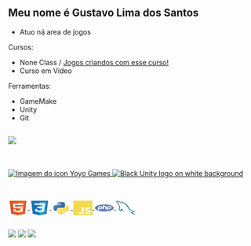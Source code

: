 ## Meu nome é Gustavo Lima dos Santos

- Atuo ná area de jogos

Cursos:
-   None Class / <a href="https://github.com/Gugolho01/Jogos-da-None-Class" target="_blank"> Jogos criandos com esse curso!</a>
-   Curso em Vídeo

Ferramentas:
-   GameMake
-   Unity
-   Git

##
<div align="lefth">
  <a href="https://github.com/Gugolho01">
  <img height="140em" src="https://github-readme-stats.vercel.app/api?username=Gugolho01&show_icons=true&theme=tokyonight&include_all_commits=true&count_private=true"/>
</div>
 
 ##
<div style="display: inline_block"><br>
  <img align="center" alt="Imagem do icon Yoyo Games" height="30" width="40" src="https://wagon-wheel.yoyogames.com/sites/5d75794b3c84c70006700381/theme/images/svg/logomark.svg?1649774616">
  
  <img align="center" alt="Black Unity logo on white background" src="https://blog-api.unity.com/sites/default/files/styles/focal_crop_ratio_1_1/public/2022-03/Unity%20Logo-1.png?imwidth=96&amp;h=7d66a0c3&amp;itok=mp5m7hAK" height="40" width="40">
</div>
 
 ##
<div style="display: inline_block"><br>
  <img align="center" alt="Guga-HTML" height="30" width="40" src="https://raw.githubusercontent.com/devicons/devicon/master/icons/html5/html5-original.svg">
  <img align="center" alt="Guga-CSS" height="30" width="40" src="https://raw.githubusercontent.com/devicons/devicon/master/icons/css3/css3-original.svg">
  <img align="center" alt="Guga-Python" height="30" width="40" src="https://raw.githubusercontent.com/devicons/devicon/master/icons/python/python-original.svg">
  <img align="center" alt="Guga-Js" height="30" width="40" src="https://raw.githubusercontent.com/devicons/devicon/master/icons/javascript/javascript-plain.svg">
  <img align="center" alt="Guga-Js" height="30" width="40" src="https://raw.githubusercontent.com/devicons/devicon/master/icons/php/php-plain.svg">
  <img align="center" alt="Guga-Js" height="30" width="40" src="https://raw.githubusercontent.com/devicons/devicon/master/icons/mysql/mysql-plain.svg">
</div>

##

  <div> 
  <a href="https://instagram.com/gugolho" target="_blank"><img src="https://img.shields.io/badge/-Instagram-%23E4405F?style=for-the-badge&logo=instagram&logoColor=white" target="_blank"></a>
  <a href = "mailto:gugolho@gmail.com"><img src="https://img.shields.io/badge/-Gmail-%23333?style=for-the-badge&logo=gmail&logoColor=white" target="_blank"></a>
  <a href="https://www.linkedin.com/in/gustavo-l-santos-878b43222" target="_blank" rel="external"><img src="https://img.shields.io/badge/-LinkedIn-%230077B5?style=for-the-badge&logo=linkedin&logoColor=white" target="_blank" rel="external"></a>
</div>
